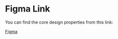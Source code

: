 # Figma Link

You can find the core design properties from this link:

[Figma](https://www.figma.com/file/IqiIJ7pD9WbscfsZasBgVe/Design-Systems?node-id=0%3A1)